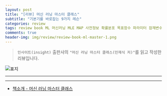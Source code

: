 ```yaml
---  
layout: post  
title: "[리뷰] 머신 러닝 마스터 클래스"  
subtitle: "기본기를 바로잡는 9가지 레슨"  
categories: review  
tags: review book ML 머신러닝 MLE MAP 사전정보 확률분포 목표함수 파라미터 잠재변수 성능측정 고차원 차원의 저주 할루시네이션   
comments: true  
header-img: img/review/review-book-ml-master-1.png
---  
```

  
> `인사이트(insight)` 출판사의 `"머신 러닝 마스터 클래스(민재식 저)"`를 읽고 작성한 리뷰입니다.  

![표지](https://theorydb.github.io/assets/img/review/review-book-ml-master-1.png)  

---

> 

---

* [책소개 - 머신 러닝 마스터 클래스](https://www.yes24.com/Product/Goods/141195086)
